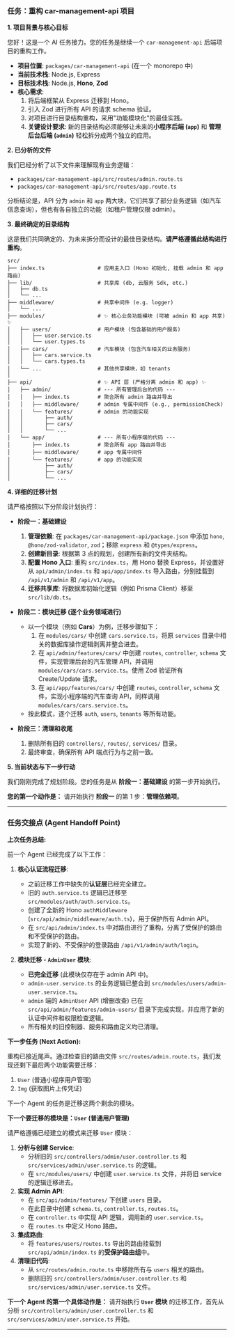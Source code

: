 
### **任务：重构 car-management-api 项目**

**1. 项目背景与核心目标**

您好！这是一个 AI 任务接力。您的任务是继续一个 `car-management-api` 后端项目的重构工作。

*   **项目位置**: `packages/car-management-api` (在一个 monorepo 中)
*   **当前技术栈**: Node.js, Express
*   **目标技术栈**: Node.js, **Hono**, **Zod**
*   **核心需求**:
    1.  将后端框架从 Express 迁移到 Hono。
    2.  引入 Zod 进行所有 API 的请求 schema 验证。
    3.  对项目进行目录结构重构，采用"功能模块化"的最佳实践。
    4.  **关键设计要求**: 新的目录结构必须能够让未来的**小程序后端 (`app`)** 和 **管理后台后端 (`admin`)** 轻松拆分成两个独立的应用。

**2. 已分析的文件**

我们已经分析了以下文件来理解现有业务逻辑：
*   `packages/car-management-api/src/routes/admin.route.ts`
*   `packages/car-management-api/src/routes/app.route.ts`

分析结论是，API 分为 `admin` 和 `app` 两大块，它们共享了部分业务逻辑（如汽车信息查询），但也有各自独立的功能（如租户管理仅限 admin）。

**3. 最终确定的目录结构**

这是我们共同确定的、为未来拆分而设计的最佳目录结构。**请严格遵循此结构进行重构**。

```
src/
├── index.ts                 # 应用主入口 (Hono 初始化, 挂载 admin 和 app 路由)
├── lib/                     # 共享库 (db, 云服务 Sdk, etc.)
│   ├── db.ts
│   └── ...
├── middleware/              # 共享中间件 (e.g. logger)
│   └── ...
├── modules/                 # ✨ 核心业务功能模块 (可被 admin 和 app 共享) ✨
│   ├── users/               # 用户模块 (包含基础的用户服务)
│   │   ├── user.service.ts
│   │   └── user.types.ts
│   ├── cars/                # 汽车模块 (包含汽车相关的业务服务)
│   │   ├── cars.service.ts
│   │   └── cars.types.ts
│   └── ...                  # 其他共享模块，如 tenants
│
├── api/                     # ✨ API 层 (严格分离 admin 和 app) ✨
│   ├── admin/               # --- 所有管理后台的代码 ---
│   │   ├── index.ts         # 聚合所有 admin 路由并导出
│   │   ├── middleware/      # admin 专属中间件 (e.g., permissionCheck)
│   │   └── features/        # admin 的功能实现
│   │       ├── auth/
│   │       ├── cars/
│   │       └── ...
│   └── app/                 # --- 所有小程序端的代码 ---
│       ├── index.ts         # 聚合所有 app 路由并导出
│       ├── middleware/      # app 专属中间件
│       └── features/        # app 的功能实现
│           ├── auth/
│           ├── cars/
│           └── ...
```

**4. 详细的迁移计划**

请严格按照以下分阶段计划执行：

*   **阶段一：基础建设**
    1.  **管理依赖**: 在 `packages/car-management-api/package.json` 中添加 `hono`, `@hono/zod-validator`, `zod`；移除 `express` 和 `@types/express`。
    2.  **创建新目录**: 根据第 3 点的规划，创建所有新的文件夹结构。
    3.  **配置 Hono 入口**: 重构 `src/index.ts`，用 Hono 替换 Express，并设置好从 `api/admin/index.ts` 和 `api/app/index.ts` 导入路由，分别挂载到 `/api/v1/admin` 和 `/api/v1/app`。
    4.  **迁移共享库**: 将数据库初始化逻辑（例如 Prisma Client）移至 `src/lib/db.ts`。

*   **阶段二：模块迁移 (逐个业务领域进行)**
    *   以一个模块（例如 **Cars**）为例，迁移步骤如下：
        1.  在 `modules/cars/` 中创建 `cars.service.ts`，将原 `services` 目录中相关的数据库操作逻辑剥离并整合进去。
        2.  在 `api/admin/features/cars/` 中创建 `routes`, `controller`, `schema` 文件，实现管理后台的汽车管理 API，并调用 `modules/cars/cars.service.ts`。使用 Zod 验证所有 Create/Update 请求。
        3.  在 `api/app/features/cars/` 中创建 `routes`, `controller`, `schema` 文件，实现小程序端的汽车查询 API，同样调用 `modules/cars/cars.service.ts`。
    *   按此模式，逐个迁移 `auth`, `users`, `tenants` 等所有功能。

*   **阶段三：清理和收尾**
    1.  删除所有旧的 `controllers/`, `routes/`, `services/` 目录。
    2.  最终审查，确保所有 API 端点行为与之前一致。

**5. 当前状态与下一步行动**

我们刚刚完成了规划阶段。您的任务是从 **阶段一：基础建设** 的第一步开始执行。

**您的第一个动作是：** 请开始执行 **阶段一** 的第 1 步：**管理依赖项**。


---

### **任务交接点 (Agent Handoff Point)**

**上次任务总结:**

前一个 Agent 已经完成了以下工作：

1.  **核心认证流程迁移**:
    *   之前迁移工作中缺失的**认证层**已经完全建立。
    *   旧的 `auth.service.ts` 逻辑已迁移至 `src/modules/auth/auth.service.ts`。
    *   创建了全新的 Hono `authMiddleware` (`src/api/admin/middleware/auth.ts`)，用于保护所有 Admin API。
    *   在 `src/api/admin/index.ts` 中对路由进行了重构，分离了受保护的路由和不受保护的路由。
    *   实现了新的、不受保护的登录路由 `/api/v1/admin/auth/login`。

2.  **模块迁移 - `AdminUser` 模块**:
    *   **已完全迁移** (此模块仅存在于 admin API 中)。
    *   `admin-user.service.ts` 的业务逻辑已整合到 `src/modules/users/admin-user.service.ts`。
    *   `admin` 端的 `AdminUser` API (增删改查) 已在 `src/api/admin/features/admin-users/` 目录下完成实现，并应用了新的认证中间件和权限检查逻辑。
    *   所有相关的旧控制器、服务和路由定义均已清理。

**下一步任务 (Next Action):**

重构已接近尾声。通过检查旧的路由文件 `src/routes/admin.route.ts`，我们发现还剩下最后两个功能需要迁移：

1.  `User` (普通小程序用户管理)
2.  `Img` (获取图片上传凭证)

下一个 Agent 的任务是迁移这两个剩余的模块。

**下一个要迁移的模块是：`User` (普通用户管理)**

请严格遵循已经建立的模式来迁移 `User` 模块：

1.  **分析与创建 Service**:
    *   分析旧的 `src/controllers/admin/user.controller.ts` 和 `src/services/admin/user.service.ts` 的逻辑。
    *   在 `src/modules/users/` 中创建 `user.service.ts` 文件，并将旧 service 的逻辑迁移进去。
2.  **实现 Admin API**:
    *   在 `src/api/admin/features/` 下创建 `users` 目录。
    *   在此目录中创建 `schema.ts`, `controller.ts`, `routes.ts`。
    *   在 `controller.ts` 中实现 API 逻辑，调用新的 `user.service.ts`。
    *   在 `routes.ts` 中定义 Hono 路由。
3.  **集成路由**:
    *   将 `features/users/routes.ts` 导出的路由挂载到 `src/api/admin/index.ts` 的**受保护路由组**中。
4.  **清理旧代码**:
    *   从 `src/routes/admin.route.ts` 中移除所有与 `users` 相关的路由。
    *   删除旧的 `src/controllers/admin/user.controller.ts` 和 `src/services/admin/user.service.ts` 文件。

**下一个 Agent 的第一个具体动作是：** 请开始执行 **`User` 模块** 的迁移工作，首先从分析 `src/controllers/admin/user.controller.ts` 和 `src/services/admin/user.service.ts` 开始。


---
